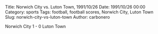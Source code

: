 Title: Norwich City vs. Luton Town, 1991/10/26
Date: 1991/10/26 00:00
Category: sports
Tags: football, football scores, Norwich City, Luton Town
Slug: norwich-city-vs-luton-town
Author: carbonero


Norwich City 1 - 0 Luton Town
